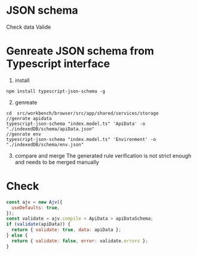 # JSON schema

Check data Valide

# Genreate JSON schema from Typescript interface

1. install

```
npm install typescript-json-schema -g
```

2. genreate

```
cd  src/workbench/browser/src/app/shared/services/storage
//genrate apidata
typescript-json-schema "index.model.ts" 'ApiData' -o "./indexedDB/schema/apiData.json"
//genrate env
typescript-json-schema "index.model.ts" 'Environment' -o "./indexedDB/schema/env.json"
```

3. compare and merge
   The generated rule verification is not strict enough and needs to be merged manually

# Check

```javascript
const ajv = new Ajv({
  useDefaults: true,
});
const validate = ajv.compile < ApiData > apiDataSchema;
if (validate(apiData)) {
  return { validate: true, data: apiData };
} else {
  return { validate: false, error: validate.errors };
}
```
